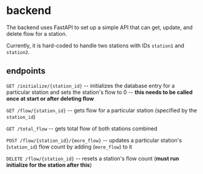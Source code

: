 # backend

The backend uses FastAPI to set up a simple API that can get, update, and delete flow for a station. 

Currently, it is hard-coded to handle two stations with IDs `station1` and `station2`.

## endpoints

`GET /initialize/{station_id}` -- initializes the database entry for a particular station and sets the station's flow to 0 -- **this needs to be called once at start or after deleting flow**

`GET /flow/{station_id}` -- gets flow for a particular station (specified by the `station_id`)

`GET /total_flow` -- gets total flow of both stations combined

`POST /flow/{station_id}/{more_flow}` -- updates a particular station's (`station_id`) flow count by adding (`more_flow`) to it

`DELETE /flow/{station_id}` -- resets a station's flow count (**must run initialize for the station after this**)